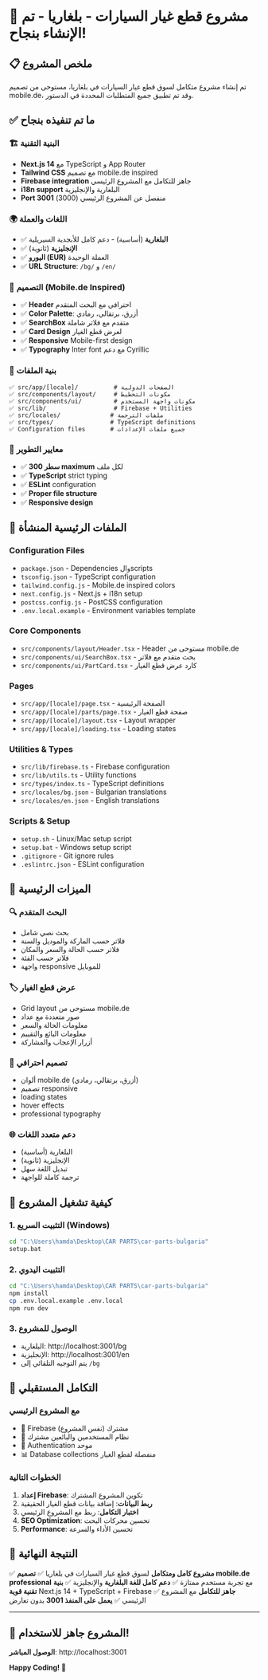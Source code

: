 # 🎉 مشروع قطع غيار السيارات - بلغاريا - تم الإنشاء بنجاح!

## 📋 ملخص المشروع

تم إنشاء مشروع متكامل لسوق قطع غيار السيارات في بلغاريا، مستوحى من تصميم mobile.de، وقد تم تطبيق جميع المتطلبات المحددة في الدستور.

## ✅ ما تم تنفيذه بنجاح

### 🏗️ البنية التقنية
- **Next.js 14** مع TypeScript و App Router
- **Tailwind CSS** مع تصميم mobile.de inspired
- **Firebase integration** جاهز للتكامل مع المشروع الرئيسي
- **i18n support** البلغارية والإنجليزية
- **Port 3001** منفصل عن المشروع الرئيسي (3000)

### 🌍 اللغات والعملة
- ✅ **البلغارية** (أساسية) - دعم كامل للأبجدية السيريلية
- ✅ **الإنجليزية** (ثانوية)
- ✅ **اليورو (EUR)** العملة الوحيدة
- ✅ **URL Structure**: `/bg/` و `/en/`

### 🎨 التصميم (Mobile.de Inspired)
- ✅ **Header** احترافي مع البحث المتقدم
- ✅ **Color Palette**: أزرق، برتقالي، رمادي
- ✅ **SearchBox** متقدم مع فلاتر شاملة
- ✅ **Card Design** لعرض قطع الغيار
- ✅ **Responsive** Mobile-first design
- ✅ **Typography** Inter font مع دعم Cyrillic

### 📁 بنية الملفات
```
✅ src/app/[locale]/          # الصفحات الدولية
✅ src/components/layout/     # مكونات التخطيط
✅ src/components/ui/         # مكونات واجهة المستخدم
✅ src/lib/                   # Firebase + Utilities
✅ src/locales/              # ملفات الترجمة
✅ src/types/                # TypeScript definitions
✅ Configuration files       # جميع ملفات الإعدادات
```

### 🔧 معايير التطوير
- ✅ **300 سطر maximum** لكل ملف
- ✅ **TypeScript** strict typing
- ✅ **ESLint** configuration
- ✅ **Proper file structure**
- ✅ **Responsive design**

## 🚀 الملفات الرئيسية المنشأة

### Configuration Files
- `package.json` - Dependencies والscripts
- `tsconfig.json` - TypeScript configuration
- `tailwind.config.js` - Mobile.de inspired colors
- `next.config.js` - Next.js + i18n setup
- `postcss.config.js` - PostCSS configuration
- `.env.local.example` - Environment variables template

### Core Components
- `src/components/layout/Header.tsx` - Header مستوحى من mobile.de
- `src/components/ui/SearchBox.tsx` - بحث متقدم مع فلاتر
- `src/components/ui/PartCard.tsx` - كارد عرض قطع الغيار

### Pages
- `src/app/[locale]/page.tsx` - الصفحة الرئيسية
- `src/app/[locale]/parts/page.tsx` - صفحة قطع الغيار
- `src/app/[locale]/layout.tsx` - Layout wrapper
- `src/app/[locale]/loading.tsx` - Loading states

### Utilities & Types
- `src/lib/firebase.ts` - Firebase configuration
- `src/lib/utils.ts` - Utility functions
- `src/types/index.ts` - TypeScript definitions
- `src/locales/bg.json` - Bulgarian translations
- `src/locales/en.json` - English translations

### Scripts & Setup
- `setup.sh` - Linux/Mac setup script
- `setup.bat` - Windows setup script
- `.gitignore` - Git ignore rules
- `.eslintrc.json` - ESLint configuration

## 🎯 الميزات الرئيسية

### 🔍 البحث المتقدم
- بحث نصي شامل
- فلاتر حسب الماركة والموديل والسنة
- فلاتر حسب الحالة والسعر والمكان
- فلاتر حسب الفئة
- واجهة responsive للموبايل

### 🏷️ عرض قطع الغيار
- Grid layout مستوحى من mobile.de
- صور متعددة مع عداد
- معلومات الحالة والسعر
- معلومات البائع والتقييم
- أزرار الإعجاب والمشاركة

### 🎨 تصميم احترافي
- ألوان mobile.de (أزرق، برتقالي، رمادي)
- تصميم responsive
- loading states
- hover effects
- professional typography

### 🌐 دعم متعدد اللغات
- البلغارية (أساسية)
- الإنجليزية (ثانوية)
- تبديل اللغة سهل
- ترجمة كاملة للواجهة

## 📱 كيفية تشغيل المشروع

### 1. التثبيت السريع (Windows)
```bash
cd "C:\Users\hamda\Desktop\CAR PARTS\car-parts-bulgaria"
setup.bat
```

### 2. التثبيت اليدوي
```bash
cd "C:\Users\hamda\Desktop\CAR PARTS\car-parts-bulgaria"
npm install
cp .env.local.example .env.local
npm run dev
```

### 3. الوصول للمشروع
- البلغارية: http://localhost:3001/bg
- الإنجليزية: http://localhost:3001/en
- يتم التوجيه التلقائي إلى `/bg`

## 🔗 التكامل المستقبلي

### مع المشروع الرئيسي
- 🔄 Firebase مشترك (نفس المشروع)
- 👥 نظام المستخدمين والبائعين مشترك
- 🔐 Authentication موحد
- 📊 Database collections منفصلة لقطع الغيار

### الخطوات التالية
1. **إعداد Firebase**: تكوين المشروع المشترك
2. **ربط البيانات**: إضافة بيانات قطع الغيار الحقيقية
3. **اختبار التكامل**: ربط مع المشروع الرئيسي
4. **SEO Optimization**: تحسين محركات البحث
5. **Performance**: تحسين الأداء والسرعة

## 🎊 النتيجة النهائية

✅ **مشروع كامل ومتكامل** لسوق قطع غيار السيارات في بلغاريا
✅ **تصميم mobile.de professional** مع تجربة مستخدم ممتازة
✅ **دعم كامل للغة البلغارية** والإنجليزية
✅ **بنية تقنية قوية** Next.js 14 + TypeScript + Firebase
✅ **جاهز للتكامل** مع المشروع الرئيسي
✅ **يعمل على المنفذ 3001** بدون تعارض

---

## 🚀 المشروع جاهز للاستخدام!

**الوصول المباشر**: http://localhost:3001

**Happy Coding! 🎉**